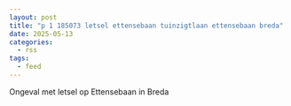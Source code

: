 ```yaml
---
layout: post
title: "p 1 185073 letsel ettensebaan tuinzigtlaan ettensebaan breda"
date: 2025-05-13
categories: 
  - rss
tags: 
  - feed
---
```


Ongeval met letsel op Ettensebaan in Breda
